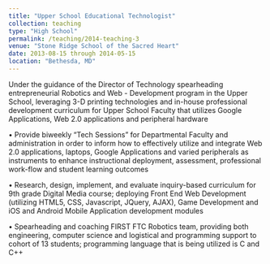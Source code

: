 ```yaml
---
title: "Upper School Educational Technologist"
collection: teaching
type: "High School"
permalink: /teaching/2014-teaching-3
venue: "Stone Ridge School of the Sacred Heart"
date: 2013-08-15 through 2014-05-15
location: "Bethesda, MD"
---
```


Under the guidance of the Director of Technology spearheading entrepreneurial Robotics and Web - Development program in the Upper School, leveraging 3-D printing technologies and in-house professional development curriculum for Upper School Faculty that utilizes Google Applications, Web 2.0 applications and peripheral hardware

• Provide biweekly “Tech Sessions” for Departmental Faculty and administration in order to inform how to effectively utilize and integrate Web 2.0 applications, laptops, Google Applications and varied peripherals as instruments to enhance instructional deployment, assessment, professional work-flow and student learning outcomes

• Research, design, implement, and evaluate inquiry-based curriculum for 9th grade Digital Media course; deploying Front End Web Development (utilizing HTML5, CSS, Javascript, JQuery, AJAX), Game Development and iOS and Android Mobile Application development modules

• Spearheading and coaching FIRST FTC Robotics team, providing both engineering, computer science and logistical and programming support to cohort of 13 students; programming language that is being utilized is C and C++